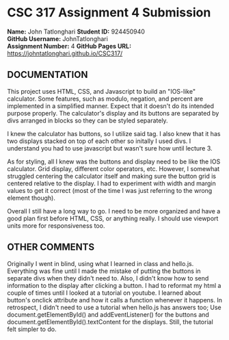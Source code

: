 # CSC 317 Assignment 4 Submission

**Name:** John Tatlonghari
**Student ID:** 924450940  
**GitHub Username:** JohnTatlonghari  
**Assignment Number:** 4
**GitHub Pages URL:** https://johntatlonghari.github.io/CSC317/

## DOCUMENTATION

This project uses HTML, CSS, and Javascript to build an "IOS-like" calculator. Some features, such as modulo, negation, and percent are implemented in a simplified manner. Expect that it doesn't do its intended purpose properly. The calculator's display and its buttons are separated by divs arranged in blocks so they can be styled separately.  

I knew the calculator has buttons, so I utilize said tag. I also knew that it has two displays stacked on top of each other so initally I used divs. I understand you had to use javascript but wasn't sure how until lecture 3.

As for styling, all I knew was the buttons and display need to be like the IOS calculator. Grid display, different color operators, etc. However, I somewhat struggled centering the calculator itself and making sure the button grid is centered relative to the display. I had to experiment with width and margin values to get it correct (most of the time I was just referring to the wrong element though).

Overall I still have a long way to go. I need to be more organized and have a good plan first before HTML, CSS, or anything really. I should use viewport units more for responsiveness too. 

## OTHER COMMENTS

Originally I went in blind, using what I learned in class and hello.js. Everything was fine until I made the mistake of putting the buttons in separate divs when they didn't need to. Also, I didn't know how to send information to the display after clicking a button. I had to reformat my html a couple of times until I looked at a tutorial on youtube. I learned about button's onclick attribute and how it calls a function whenever it happens.  In retrospect, I didn't need to use a tutorial when hello.js has answers too; Use document.getElementById() and addEventListener() for the buttons and document.getElementById().textContent for the displays. Still, the tutorial felt simpler to do. 
